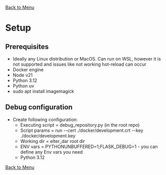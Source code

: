 [Back to Menu](main.md)

# Setup
## Prerequisites

- Ideally any Linux distribution or MacOS. Can run on WSL,
however it is not supported and issues like not working hot-reload can occur
- Docker engine
- Node v21
- Python 3.12
- Python uv
- sudo apt install imagemagick

## Debug configuration
- Create following configuration:
  - Executing script = debug_repository.py (in the root repo)
  - Script params = run --cert ./docker/development.crt --key ./docker/development.key
  - Working dir = elter_dar root dir
  - ENV vars = PYTHONUNBUFFERED=1;FLASK_DEBUG=1 - you
can define any Env vars you need
  - Python 3.12

[Back to Menu](main.md)